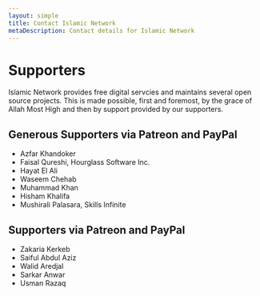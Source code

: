```yaml
---
layout: simple
title: Contact Islamic Network
metaDescription: Contact details for Islamic Network
---
```


# Supporters

Islamic Network provides free digital servcies and maintains several open source projects. This is made possible, first and foremost, by the grace of Allah Most High and then by support provided by our supporters.

## Generous Supporters via Patreon and PayPal
* Azfar Khandoker
* Faisal Qureshi, Hourglass Software Inc.
* Hayat El Ali
* Waseem Chehab
* Muhammad Khan
* Hisham Khalifa
* Mushirali Palasara, Skills Infinite

## Supporters via Patreon and PayPal
* Zakaria Kerkeb
* Saiful Abdul Aziz
* Walid Aredjal
* Sarkar Anwar
* Usman Razaq
